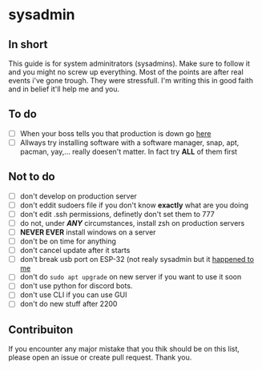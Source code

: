 # sysadmin

## In short
This guide is for system adminitrators (sysadmins). Make sure to follow it and you might no screw up everything. Most of the points are after real events i've gone trough. They were stressfull. I'm writing this in good faith and in belief it'll help me and you.


## To do
 - [ ] When your boss tells you that production is down go [here](https://www.fortypoundhead.com/tools_system_administrator_excuse_generator.asp)
 - [ ] Allways try installing software with a software manager, snap, apt, pacman, yay,... really doesen't matter. In fact try **ALL** of them first

## Not to do
 - [ ] don't develop on production server
 - [ ] don't eddit sudoers file if you don't know **exactly** what are you doing
 - [ ] don't edit .ssh permissions, definetly don't set them to 777
 - [ ] do not, under ***ANY*** circumstances, install zsh on production servers
 - [ ] **NEVER EVER** install windows on a server
 - [ ] don't be on time for anything
 - [ ] don't cancel update after it starts
 - [ ] don't break usb port on ESP-32 (not realy sysadmin but it [happened to me](https://cdn.discordapp.com/attachments/458358973926473739/955860047169191966/IMG_20220322_170545.jpg)
 - [ ] don't do `sudo apt upgrade` on new server if you want to use it soon
 - [ ] don't use python for discord bots.
 - [ ] don't use CLI if you can use GUI
 - [ ] don't do new stuff after 2200

## Contribuiton
If you encounter any major mistake that you thik should be on this list, please open an issue or create pull request. Thank you.
